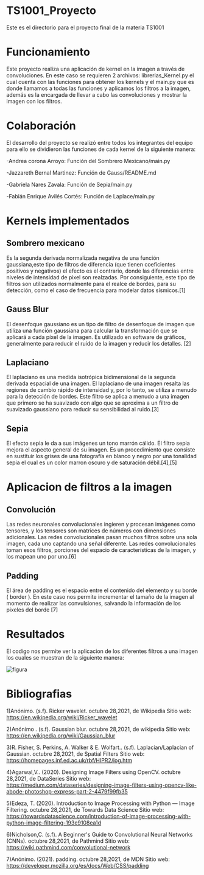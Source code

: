 # TS1001_Proyecto
Este es el directorio para el proyecto final de la materia TS1001
# Funcionamiento
Este proyecto realiza una aplicación de kernel en la imagen a través de convoluciones. En este caso se requieren 2 archivos: librerias_Kernel.py el cual cuenta con las funciones para obtener los kernels y el main.py que es donde llamamos a todas las funciones y aplicamos los filtros a la imagen, además es la encargada de llevar a cabo las convoluciones y mostrar la imagen con los filtros.

# Colaboración 
El desarrollo del proyecto se realizó entre todos los integrantes del equipo para ello se dividieron las funciones de cada kernel de la siguiente manera:

-Andrea corona Arroyo: Función del Sombrero Mexicano/main.py

-Jazzareth Bernal Martinez: Función de Gauss/README.md

-Gabriela Nares Zavala: Función de Sepia/main.py

-Fabián Enrique Avilés Cortés: Función de Laplace/main.py


# Kernels implementados 
## Sombrero mexicano 
Es la segunda derivada normalizada negativa de una función gaussiana,este tipo de filtros de diferencia (que tienen coeficientes positivos y negativos) el efecto es el contrario, donde las diferencias entre niveles de intensidad de pixel son realzadas. Por consiguiente, este tipo de filtros son utilizados normalmente para el realce de bordes, para su detección, como el caso de frecuencia para modelar datos sísmicos.[1] 

## Gauss Blur
El desenfoque gaussiano es un tipo de filtro de desenfoque de imagen que utiliza una función gaussiana para calcular la transformación que se aplicará a cada píxel de la imagen. Es utilizado en software de gráficos, generalmente para reducir el ruido de la imagen y reducir los detalles. [2]

## Laplaciano 
El laplaciano es una medida isotrópica bidimensional de la segunda derivada espacial de una imagen. El laplaciano de una imagen resalta las regiones de cambio rápido de intensidad y, por lo tanto, se utiliza a menudo para la detección de bordes. Este filtro se aplica a menudo a una imagen que primero se ha suavizado con algo que se aproxima a un filtro de suavizado gaussiano para reducir su sensibilidad al ruido.[3]

## Sepia
El efecto sepia le da a sus imágenes un tono marrón cálido. El filtro sepia mejora el aspecto general de su imagen. Es un procedimiento que consiste en sustituir los grises de una fotografía en blanco y negro por una tonalidad sepia el cual es un color marron oscuro y de saturación débil.[4],[5]

# Aplicacion de filtros a la imagen 
## Convolución
Las redes neuronales convolucionales ingieren y procesan imágenes como tensores, y los tensores son matrices de números con dimensiones adicionales. Las redes convolucionales pasan muchos filtros sobre una sola imagen, cada uno captando una señal diferente. Las redes convolucionales toman esos filtros, porciones del espacio de características de la imagen, y los mapean uno por uno.[6]
## Padding
El área de padding es el espacio entre el contenido del elemento y su borde ( border ). En este caso nos permite incrementar el tamaño de la imagen al momento de realizar las convulsiones, salvando la información de los pixeles del borde  [7]

# Resultados 
El codigo nos permite ver la aplicacion de los diferentes filtros a una imagen los cuales se muestran de la siguiente manera:

![figura](https://user-images.githubusercontent.com/85129680/139475690-bb3e2272-6d6a-478f-9233-744fc1c5eefc.png)


# Bibliografias 
1)Anónimo. (s.f). Ricker wavelet. octubre 28,2021, de Wikipedia Sitio web: https://en.wikipedia.org/wiki/Ricker_wavelet

2)Anónimo . (s.f). Gaussian blur. octubre 28,2021, de wikipedia Sitio web: https://en.wikipedia.org/wiki/Gaussian_blur

3)R. Fisher, S. Perkins, A. Walker & E. Wolfart.. (s.f). Laplacian/Laplacian of Gaussian. octubre 28,2021, de Spatial Filters Sitio web: https://homepages.inf.ed.ac.uk/rbf/HIPR2/log.htm

4)Agarwal,V.. (2020). Designing Image Filters using OpenCV. octubre 28,2021, de DataSeries Sitio web: https://medium.com/dataseries/designing-image-filters-using-opencv-like-abode-photoshop-express-part-2-4479f99fb35

5)Edeza, T. (2020). Introduction to Image Processing with Python — Image Filtering. octubre 28,2021, de Towards Data Science Sitio web: https://towardsdatascience.com/introduction-of-image-processing-with-python-image-filtering-193e9108ea1d

6)Nicholson,C. (s.f). A Beginner's Guide to Convolutional Neural Networks (CNNs). octubre 28,2021, de Pathmind Sitio web: https://wiki.pathmind.com/convolutional-network

7)Anónimo. (2021). padding. octubre 28,2021, de MDN Sitio web: https://developer.mozilla.org/es/docs/Web/CSS/padding
